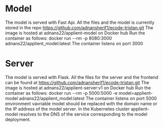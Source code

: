 # Model
The model is served with Fast Api.
All the files and the model is currently stored in the repo https://github.com/adnansherif1/ecode-tristan.git
The image is hosted at adnans22/applient-model on Docker hub
Run the container as follows:
docker run --rm -p 8080:3000 adnans22/applient_model:latest
The container listens on port 3000

# Server 
The model is served with Flask.
All the files for the server and the frontend can be found at https://github.com/adnansherif1/ecode-tristan.git
The image is hosted at adnans22/applient-server:v1 on Docker hub
Run the container as follows:
docker run --rm -p 5000:5000 -e model=applient-model adnans22/applient_model:latest
The container listens on port 5000
environment vavriable model should be replaced with the domain name or the IP address of the model server. In the Kubernetes cluster applient-model
resolves to the DNS of the service corresponding to the model deployment.
